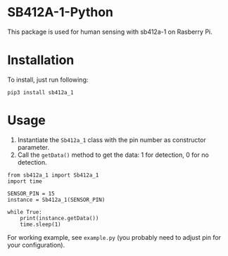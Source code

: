 # SB412A-1-Python

This package is used for human sensing with sb412a-1 on Rasberry Pi.

# Installation
To install, just run following:
```
pip3 install sb412a_1
```

# Usage
1. Instantiate the `Sb412a_1` class with the pin number as constructor parameter.
2. Call the `getData()` method to get the data: 1 for detection, 0 for no detection.

```
from sb412a_1 import Sb412a_1
import time

SENSOR_PIN = 15
instance = Sb412a_1(SENSOR_PIN)

while True:
    print(instance.getData())
    time.sleep(1)
```
For working example, see `example.py` (you probably need to adjust pin for your configuration).
